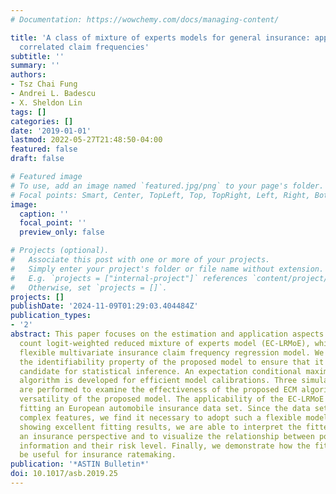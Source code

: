 ```yaml
---
# Documentation: https://wowchemy.com/docs/managing-content/

title: 'A class of mixture of experts models for general insurance: application to
  correlated claim frequencies'
subtitle: ''
summary: ''
authors:
- Tsz Chai Fung
- Andrei L. Badescu
- X. Sheldon Lin
tags: []
categories: []
date: '2019-01-01'
lastmod: 2022-05-27T21:48:50-04:00
featured: false
draft: false

# Featured image
# To use, add an image named `featured.jpg/png` to your page's folder.
# Focal points: Smart, Center, TopLeft, Top, TopRight, Left, Right, BottomLeft, Bottom, BottomRight.
image:
  caption: ''
  focal_point: ''
  preview_only: false

# Projects (optional).
#   Associate this post with one or more of your projects.
#   Simply enter your project's folder or file name without extension.
#   E.g. `projects = ["internal-project"]` references `content/project/deep-learning/index.md`.
#   Otherwise, set `projects = []`.
projects: []
publishDate: '2024-11-09T01:29:03.404484Z'
publication_types:
- '2'
abstract: This paper focuses on the estimation and application aspects of the Erlang
  count logit-weighted reduced mixture of experts model (EC-LRMoE), which is a fully
  flexible multivariate insurance claim frequency regression model. We first prove
  the identifiability property of the proposed model to ensure that it is a suitable
  candidate for statistical inference. An expectation conditional maximization (ECM)
  algorithm is developed for efficient model calibrations. Three simulation studies
  are performed to examine the effectiveness of the proposed ECM algorithm and the
  versatility of the proposed model. The applicability of the EC-LRMoE is shown through
  fitting an European automobile insurance data set. Since the data set contains several
  complex features, we find it necessary to adopt such a flexible model. Apart from
  showing excellent fitting results, we are able to interpret the fitted model in
  an insurance perspective and to visualize the relationship between policyholders’
  information and their risk level. Finally, we demonstrate how the fitted model may
  be useful for insurance ratemaking.
publication: '*ASTIN Bulletin*'
doi: 10.1017/asb.2019.25
---
```

